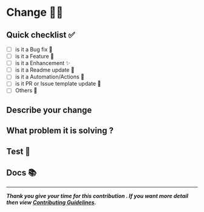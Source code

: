 # Change 👨‍🔧

## Quick checklist ✅

- [ ] is it a Bug fix 🐞
- [ ] is it a Feature 🦾
- [ ] is it a Enhancement ✨
- [ ] is it a Readme update 📖
- [ ] is it a Automation/Actions 🤖
- [ ] is it PR or Issue template update 📄
- [ ] Others 🤔
  
## Describe your change 
<!-- Decribe your changes in the code base in short -->
## What problem it is solving ?

## Test 🧪
<!-- Upload the status of your tests in your local system, screenshots -->

## Docs 📚
<!-- Write a documentation for the change, especialy if it is a feature or enhancement or bug -->

---
***Thank you give your time for this contribution . If you want more detail then view [Contributing Guidelines](../../../CONTRIBUTING.MD).***


